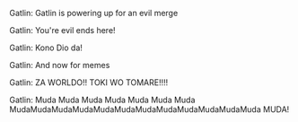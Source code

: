 Gatlin: Gatlin is powering up for an evil merge

Gatlin: You're evil ends here!

Gatlin: Kono Dio da!

Gatlin: And now for memes

Gatlin: ZA WORLDO!! TOKI WO TOMARE!!!!

Gatlin: Muda Muda Muda Muda Muda Muda Muda MudaMudaMudaMudaMudaMudaMudaMudaMudaMudaMudaMuda MUDA!
